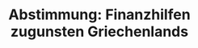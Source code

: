 ---
abstimmung:
  abstimmung: 1
  bundestagssitzung: 43
  legislaturperiode: 19
categories:
- Todo
data:
- title: Abstimmungsergebnis 20180629-data.pdf
  url: /res/2021-btw/abstimmungsergebnisse/20180629-data.pdf
- title: Abstimmungsergebnis 20180629_xls-data.xls
  url: /res/2021-btw/abstimmungsergebnisse/20180629_xls-data.xls
- title: Abstimmungsergebnis 20180629_xls-datacsv
  url: /res/2021-btw/abstimmungsergebnisse/csv/20180629_xls-datacsv
ergebnis:
  afd:
    enthaltung: 0
    gesamt: 92
    ja: 0
    nein: 80
    nichtabgegeben: 12
    ungueltig: 0
  bü90/gr:
    enthaltung: 0
    gesamt: 67
    ja: 60
    nein: 0
    nichtabgegeben: 7
    ungueltig: 0
  cdu/csu:
    enthaltung: 7
    gesamt: 246
    ja: 211
    nein: 12
    nichtabgegeben: 16
    ungueltig: 0
  die linke.:
    enthaltung: 0
    gesamt: 69
    ja: 0
    nein: 57
    nichtabgegeben: 12
    ungueltig: 0
  fdp:
    enthaltung: 0
    gesamt: 80
    ja: 0
    nein: 75
    nichtabgegeben: 5
    ungueltig: 0
  file: 20180629_xls-data.xls
  fraktionslos:
    enthaltung: 0
    gesamt: 2
    ja: 0
    nein: 2
    nichtabgegeben: 0
    ungueltig: 0
  spd:
    enthaltung: 0
    gesamt: 153
    ja: 138
    nein: 0
    nichtabgegeben: 15
    ungueltig: 0
layout: abstimmung
links:
- title: Link zu bundestag.de
  url: https://www.bundestag.de/parlament/plenum/abstimmung/abstimmung?id=529
preview: 'Deutscher Bundestag


  43. Sitzung des Deutschen Bundestages

  am Freitag, 29. Juni 2018


  Endgültiges Ergebnis der Namentlichen Abstimmung Nr. 1


  Antrag des Bundesministeriums der Finanzen

  Finanzhilfen zugunsten Griechenlands:

  Vierte und letzte Überprüfung des ESM-Anpassungsprogramms, mittelfristige

  schuldenbezogene Maßnahmen

  Drs. 19/2961'
tags:
- Todo
title: 'Abstimmung: Finanzhilfen zugunsten Griechenlands'
---